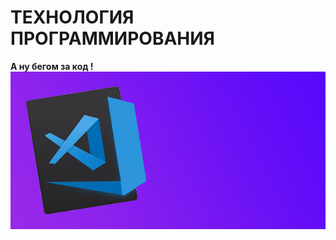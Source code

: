 # ТЕХНОЛОГИЯ ПРОГРАММИРОВАНИЯ
**А ну бегом за код !**
![](https://github.com/Delalex/tech_of_programming/blob/main/thumbnail.png)
